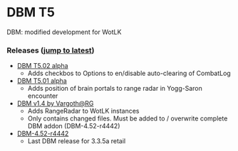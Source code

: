 # DBM T5
DBM: modified development for WotLK

### Releases ([jump to latest](https://github.com/telkar-rg/wow-DBM-dev/releases/latest))
- [DBM T5.02 alpha](https://github.com/telkar-rg/wow-DBM-dev/releases/tag/T5.02)
  - Adds checkbos to Options to en/disable auto-clearing of CombatLog
- [DBM T5.01 alpha](https://github.com/telkar-rg/wow-DBM-dev/releases/tag/T5.00)
  - Adds position of brain portals to range radar in Yogg-Saron encounter
- [DBM v1.4 by Vargoth@RG](https://github.com/telkar-rg/wow-DBM-dev/releases/tag/v1.4)
  - Adds RangeRadar to WotLK instances
  - Only contains changed files. Must be added to / overwrite complete DBM addon (DBM-4.52-r4442)
- [DBM-4.52-r4442](https://github.com/telkar-rg/wow-DBM-dev/releases/tag/base)
  - Last DBM release for 3.3.5a retail
